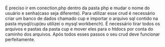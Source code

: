 # 
É preciso ir em conection.php dentro da pasta php e mudar o nome do usuário e senha(caso seja diferente).
Para utilizar esse crud é necessário criar um banco de dados chamado cup e importar o arquivo sql contido na pasta mysql/cup(eu utilizei o mysql workbench).
É necessário tirar todos os arquivos e pastas da pasta cup e mover eles para o htdocs por conta do caminho dos arquivos.
Após todos esses passos o seu crud deve funcionar perfeitamente.
